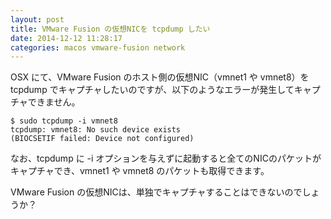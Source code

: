 ```yaml
---
layout: post
title: VMware Fusion の仮想NICを tcpdump したい
date: 2014-12-12 11:28:17
categories: macos vmware-fusion network
---
```

<!-- {% raw %} -->
<p>OSX にて、VMware Fusion のホスト側の仮想NIC（vmnet1 や vmnet8）を tcpdump でキャプチャしたいのですが、以下のようなエラーが発生してキャプチャできません。</p>

<pre><code>$ sudo tcpdump -i vmnet8
tcpdump: vmnet8: No such device exists
(BIOCSETIF failed: Device not configured)
</code></pre>

<p>なお、tcpdump に -i オプションを与えずに起動すると全てのNICのパケットがキャプチャでき、vmnet1 や vmnet8 のパケットも取得できます。</p>

<p>VMware Fusion の仮想NICは、単独でキャプチャすることはできないのでしょうか？</p>
<!-- {% endraw %} -->
